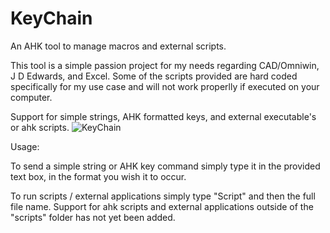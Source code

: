 # KeyChain
An AHK tool to manage macros and external scripts.


This tool is a simple passion project for my needs regarding CAD/Omniwin, J D Edwards, and Excel. Some of the scripts provided are hard coded specifically for my use case and will not work properlly if executed on your computer.


Support for simple strings, AHK formatted keys, and external executable's or ahk scripts.
![KeyChain](https://user-images.githubusercontent.com/32394719/178035093-235c7b7c-9987-4681-9fdb-ddf3327acd37.PNG)


Usage:

To send a simple string or AHK key command simply type it in the provided text box, in the format you wish it to occur.

To run scripts / external applications simply type "Script" and then the full file name.
  Support for ahk scripts and external applications outside of the "scripts" folder has not yet been added.

